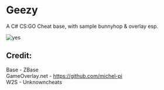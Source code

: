 # Geezy
A C# CS:GO Cheat base, with sample bunnyhop & overlay esp.

![yes](https://i.imgur.com/HGvmcWP.png)

## Credit:
Base - ZBase  
GameOverlay.net - https://github.com/michel-pi  
W2S - Unknowncheats


